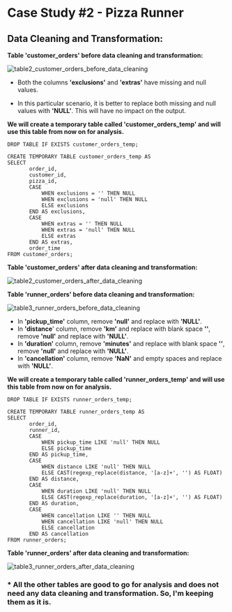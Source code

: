 # Case Study #2 - Pizza Runner

## Data Cleaning and Transformation:   


**Table 'customer_orders' before data cleaning and transformation:**  


![table2_customer_orders_before_data_cleaning](https://github.com/rakeshbangla41/8_Week_SQL_Challenge/assets/132288134/26834858-c3a0-4b79-82ac-530c5558f563)  


* Both the columns **'exclusions'** and **'extras'** have missing and null values.

* In this particular scenario, it is better to replace both missing and null values with **'NULL'**. This will have no impact on the output.

**We will create a temporary table called 'customer_orders_temp' and will use this table from now on for analysis.**

```
DROP TABLE IF EXISTS customer_orders_temp;

CREATE TEMPORARY TABLE customer_orders_temp AS
SELECT
       order_id,
       customer_id,
       pizza_id,
       CASE
           WHEN exclusions = '' THEN NULL
           WHEN exclusions = 'null' THEN NULL
           ELSE exclusions
       END AS exclusions,
       CASE
           WHEN extras = '' THEN NULL
           WHEN extras = 'null' THEN NULL
           ELSE extras
       END AS extras,
       order_time
FROM customer_orders;

```

**Table 'customer_orders' after data cleaning and transformation:**  


![table2_customer_orders_after_data_cleaning](https://github.com/rakeshbangla41/8_Week_SQL_Challenge/assets/132288134/8385e5ab-8feb-4d39-b2a7-2d91ed9bfc42)  



**Table 'runner_orders' before data cleaning and transformation:**  


![table3_runner_orders_before_data_cleaning](https://github.com/rakeshbangla41/8_Week_SQL_Challenge/assets/132288134/2df838f4-7a73-4ef5-9fc4-0c7f61251c02)  


* In **'pickup_time'** column, remove **'null'** and replace with **'NULL'**.
* In **'distance**' column, remove **'km'** and replace with blank space **''**, remove **'null'** and replace with **'NULL'**.
* In **'duration'** column, remove **'minutes'** and replace with blank space **''**, remove **'null'** and replace with **'NULL'**.
* In **'cancellation'** column, remove **'NaN'** and empty spaces and replace with **'NULL'**.
 
**We will create a temporary table called 'runner_orders_temp' and will use this table from now on for analysis.**

```
DROP TABLE IF EXISTS runner_orders_temp;

CREATE TEMPORARY TABLE runner_orders_temp AS
SELECT
       order_id,
       runner_id,
       CASE
           WHEN pickup_time LIKE 'null' THEN NULL
           ELSE pickup_time
       END AS pickup_time,
       CASE
           WHEN distance LIKE 'null' THEN NULL
           ELSE CAST(regexp_replace(distance, '[a-z]+', '') AS FLOAT)
       END AS distance,
       CASE
           WHEN duration LIKE 'null' THEN NULL
           ELSE CAST(regexp_replace(duration, '[a-z]+', '') AS FLOAT)
       END AS duration,
       CASE
           WHEN cancellation LIKE '' THEN NULL
           WHEN cancellation LIKE 'null' THEN NULL
           ELSE cancellation
       END AS cancellation
FROM runner_orders;

```

**Table 'runner_orders' after data cleaning and transformation:**  


![table3_runner_orders_after_data_cleaning](https://github.com/rakeshbangla41/8_Week_SQL_Challenge/assets/132288134/cf4c43e7-9860-47ab-b129-5557abc23385)   


### * All the other tables are good to go for analysis and does not need any data cleaning and transformation. So, I'm keeping them as it is.




